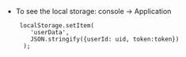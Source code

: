 - To see the local storage: console -> Application

       localStorage.setItem(
          'userData', 
          JSON.stringify({userId: uid, token:token})
        );
